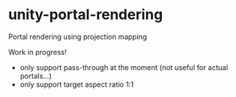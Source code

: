 # unity-portal-rendering
Portal rendering using projection mapping

Work in progress!
 * only support pass-through at the moment (not useful for actual portals...)
 * only support target aspect ratio 1:1
